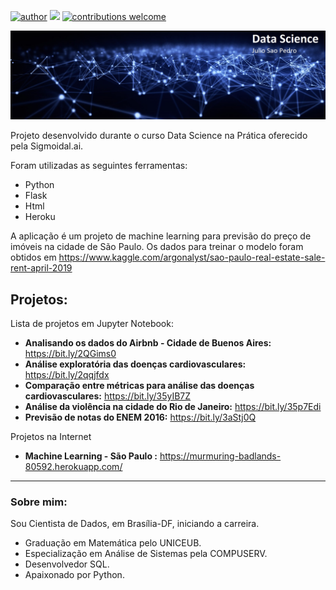 [![author](https://img.shields.io/badge/author-juliosaopedro-red)](https://www.linkedin.com/in/julio-sao-pedro/) [![](https://img.shields.io/badge/python-3.6.5+-blue.svg)](https://www.python.org/downloads/release/python-365/) [![contributions welcome](https://img.shields.io/badge/contributions-welcome-brightgreen.svg?style=flat)](https://github.com/juliosaopedro/Meus_Projetos/issues)

<p align="center">
  <img src="/imagens/Data-Science-Git-Hub.jpg" >
</p>

Projeto desenvolvido durante o curso Data Science na Prática oferecido pela Sigmoidal.ai.

Foram utilizadas as seguintes ferramentas:
* Python
* Flask
* Html
* Heroku

A aplicação é um projeto de machine learning para previsão do preço de imóveis na cidade de São Paulo. Os dados para treinar o modelo foram obtidos em https://www.kaggle.com/argonalyst/sao-paulo-real-estate-sale-rent-april-2019

## Projetos:
Lista de projetos em Jupyter Notebook:

* **Analisando os dados do Airbnb - Cidade de Buenos Aires:** https://bit.ly/2QGims0
* **Análise exploratória das doenças cardiovasculares:** https://bit.ly/2qqjfdx
* **Comparação entre métricas para análise das doenças cardiovasculares:** https://bit.ly/35yIB7Z 
* **Análise da violência na cidade do Rio de Janeiro:** https://bit.ly/35p7Edi
* **Previsão de notas do ENEM 2016:** https://bit.ly/3aStj0Q

Projetos na Internet

* **Machine Learning - São Paulo :** https://murmuring-badlands-80592.herokuapp.com/


---

### Sobre mim:

Sou Cientista de Dados, em Brasília-DF, iniciando a carreira.

* Graduação em Matemática pelo UNICEUB.
* Especialização em Análise de Sistemas pela COMPUSERV.
* Desenvolvedor SQL.
* Apaixonado por Python.

